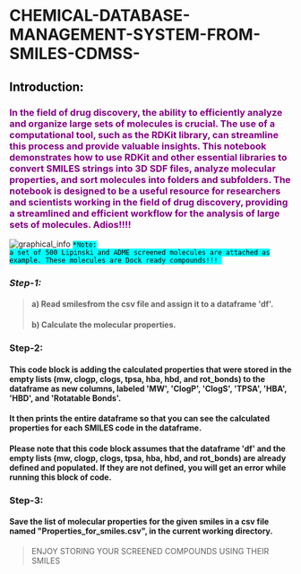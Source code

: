 # CHEMICAL-DATABASE-MANAGEMENT-SYSTEM-FROM-SMILES-CDMSS-
## <span style="color:Black">Introduction: </span>
### <span style="color:purple"> In the field of drug discovery, the ability to efficiently analyze and organize large sets of molecules is crucial. The use of a computational tool, such as the RDKit library, can streamline this process and provide valuable insights. This notebook demonstrates how to use RDKit and other essential libraries to convert SMILES strings into 3D SDF files, analyze molecular properties, and sort molecules into folders and subfolders. The notebook is designed to be a useful resource for researchers and scientists working in the field of drug discovery, providing a streamlined and efficient workflow for the analysis of large sets of molecules. Adios!!!!</span>
![graphical_info](https://user-images.githubusercontent.com/45164491/213921484-d7221dff-fe04-40e4-be98-e4110a2c2b96.jpg)
<code style="background:cyan;color:black">*Note: a set of 500 Lipinski and ADME screened molecules are attached as example. These molecules are Dock ready compounds!!! </code>
### *Step-1:* 
> #### a) Read smilesfrom the csv file and assign it to a dataframe 'df'.
> #### b) Calculate the molecular properties. 
### Step-2: 
#### This code block is adding the calculated properties that were stored in the empty lists (mw, clogp, clogs, tpsa, hba, hbd, and rot_bonds) to the dataframe as new columns, labeled 'MW', 'ClogP', 'ClogS', 'TPSA', 'HBA', 'HBD', and 'Rotatable Bonds'.
#### It then prints the entire dataframe so that you can see the calculated properties for each SMILES code in the dataframe.
#### Please note that this code block assumes that the dataframe 'df' and the empty lists (mw, clogp, clogs, tpsa, hba, hbd, and rot_bonds) are already defined and populated. If they are not defined, you will get an error while running this block of code.
### Step-3:
#### Save the list of molecular properties for the given smiles in a csv file named "Properties_for_smiles.csv", in the current working directory.
> ENJOY STORING YOUR SCREENED COMPOUNDS USING THEIR SMILES
